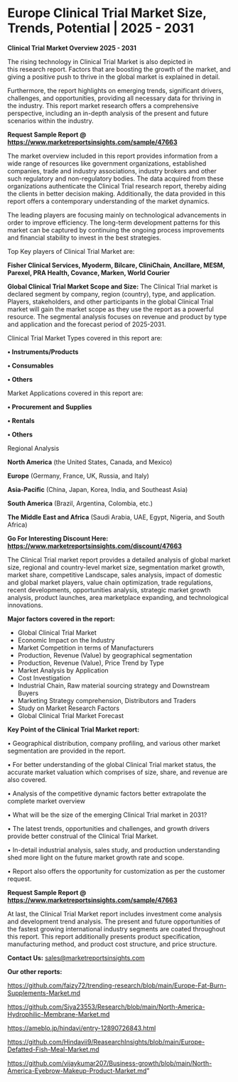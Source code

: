 # Europe Clinical Trial Market Size, Trends, Potential | 2025 - 2031

<Strong> Clinical Trial Market Overview 2025 - 2031</strong>

The rising technology in Clinical Trial Market is also depicted in this research report. Factors that are boosting the growth of the market, and giving a positive push to thrive in the global market is explained in detail.

Furthermore, the report highlights on emerging trends, significant drivers, challenges, and opportunities, providing all necessary data for thriving in the industry. This report market research offers a comprehensive perspective, including an in-depth analysis of the present and future scenarios within the industry.

<strong>Request Sample Report @ <a href=https://www.marketreportsinsights.com/sample/47663>https://www.marketreportsinsights.com/sample/47663</a></strong>

The market overview included in this report provides information from a wide range of resources like government organizations, established companies, trade and industry associations, industry brokers and other such regulatory and non-regulatory bodies. The data acquired from these organizations authenticate the Clinical Trial research report, thereby aiding the clients in better decision making. Additionally, the data provided in this report offers a contemporary understanding of the market dynamics.

The leading players are focusing mainly on technological advancements in order to improve efficiency. The long-term development patterns for this market can be captured by continuing the ongoing process improvements and financial stability to invest in the best strategies.

Top Key players of Clinical Trial Market are:

<strong>Fisher Clinical Services, Myoderm, Bilcare, CliniChain, Ancillare, MESM, Parexel, PRA Health, Covance, Marken, World Courier</strong>

<strong><b>Global Clinical Trial Market Scope and Size:</b></strong>
The Clinical Trial market is declared segment by company, region (country), type, and application. Players, stakeholders, and other participants in the global Clinical Trial market will gain the market scope as they use the report as a powerful resource. The segmental analysis focuses on revenue and product by type and application and the forecast period of 2025-2031.

Clinical Trial Market Types covered in this report are:

<strong>•  Instruments/Products

•  Consumables

•  Others</strong>

Market Applications covered in this report are:

<strong>•  Procurement and Supplies

•  Rentals

•  Others</strong> 

Regional Analysis

<strong>North America</strong> (the United States, Canada, and Mexico)

<strong>Europe</strong> (Germany, France, UK, Russia, and Italy)

<strong>Asia-Pacific</strong> (China, Japan, Korea, India, and Southeast Asia)

<strong>South America</strong> (Brazil, Argentina, Colombia, etc.)

<strong>The Middle East and Africa</strong> (Saudi Arabia, UAE, Egypt, Nigeria, and South Africa)

<strong>Go For Interesting Discount Here: <a href=https://www.marketreportsinsights.com/discount/47663>https://www.marketreportsinsights.com/discount/47663</a></strong>

The Clinical Trial market report provides a detailed analysis of global market size, regional and country-level market size, segmentation market growth, market share, competitive Landscape, sales analysis, impact of domestic and global market players, value chain optimization, trade regulations, recent developments, opportunities analysis, strategic market growth analysis, product launches, area marketplace expanding, and technological innovations.

<strong><b>Major factors covered in the report:</b></strong>
<ul>
  <li>Global Clinical Trial Market </li>
  <li>Economic Impact on the Industry</li>
  <li>Market Competition in terms of Manufacturers</li>
  <li>Production, Revenue (Value) by geographical segmentation</li>
  <li>Production, Revenue (Value), Price Trend by Type</li>
  <li>Market Analysis by Application</li>
  <li>Cost Investigation</li>
  <li>Industrial Chain, Raw material sourcing strategy and Downstream Buyers</li>
  <li>Marketing Strategy comprehension, Distributors and Traders</li>
  <li>Study on Market Research Factors</li>
  <li>Global Clinical Trial Market Forecast</li>
</ul>

<strong><b>Key Point of the Clinical Trial Market report:</b></strong>

• Geographical distribution, company profiling, and various other market segmentation are provided in the report.

• For better understanding of the global Clinical Trial market status, the accurate market valuation which comprises of size, share, and revenue are also covered.

• Analysis of the competitive dynamic factors better extrapolate the complete market overview

• What will be the size of the emerging Clinical Trial market in 2031?

• The latest trends, opportunities and challenges, and growth drivers provide better construal of the Clinical Trial Market.

• In-detail industrial analysis, sales study, and production understanding shed more light on the future market growth rate and scope.

• Report also offers the opportunity for customization as per the customer request.

<strong>Request Sample Report @ <a href=https://www.marketreportsinsights.com/sample/47663>https://www.marketreportsinsights.com/sample/47663</a></strong>

At last, the Clinical Trial Market report includes investment come analysis and development trend analysis. The present and future opportunities of the fastest growing international industry segments are coated throughout this report. This report additionally presents product specification, manufacturing method, and product cost structure, and price structure.

<strong>Contact Us:</strong>
sales@marketreportsinsights.com

<strong>Our other reports:</strong>

<a href=https://github.com/faizy72/trending-research/blob/main/Europe-Fat-Burn-Supplements-Market.md>https://github.com/faizy72/trending-research/blob/main/Europe-Fat-Burn-Supplements-Market.md</a>

<a href=https://github.com/Siya23553/Research/blob/main/North-America-Hydrophilic-Membrane-Market.md>https://github.com/Siya23553/Research/blob/main/North-America-Hydrophilic-Membrane-Market.md</a>

<a href=https://ameblo.jp/hindavi/entry-12890726843.html>https://ameblo.jp/hindavi/entry-12890726843.html</a>

<a href=https://github.com/Hindavii9/ReasearchInsights/blob/main/Europe-Defatted-Fish-Meal-Market.md>https://github.com/Hindavii9/ReasearchInsights/blob/main/Europe-Defatted-Fish-Meal-Market.md</a>

<a href=https://github.com/vijaykumar207/Business-growth/blob/main/North-America-Eyebrow-Makeup-Product-Market.md>https://github.com/vijaykumar207/Business-growth/blob/main/North-America-Eyebrow-Makeup-Product-Market.md</a>"
